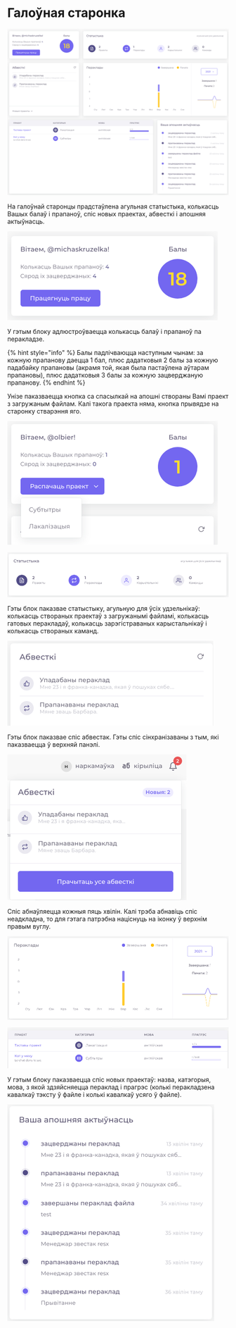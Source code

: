 # Галоўная старонка

![](../.gitbook/assets/screenshot_27.png)

На галоўнай старонцы прадстаўлена агульная статыстыка, колькасць Вашых балаў і прапаноў, спіс новых праектах, абвесткі і апошняя актыўнасць.

![](../.gitbook/assets/screenshot_29.png)

У гэтым блоку адлюстроўваецца колькасць балаў і прапаноў па перакладзе. 

{% hint style="info" %}
Балы падлічваюцца наступным чынам: за кожную прапанову даецца 1 бал, плюс дадатковыя 2 балы за кожную падабайку прапановы \(акрамя той, якая была пастаўлена аўтарам прапановы\), плюс дадатковыя 3 балы за кожную зацверджаную прапанову. 
{% endhint %}

Унізе паказваецца кнопка са спасылкай на апошні створаны Вамі праект з загружаным файлам. Калі такога праекта няма, кнопка прывядзе на старонку стварэння яго.

![&#x41A;&#x43D;&#x43E;&#x43F;&#x43A;&#x430; &#x441;&#x442;&#x432;&#x430;&#x440;&#x44D;&#x43D;&#x43D;&#x44F; &#x43D;&#x43E;&#x432;&#x430;&#x433;&#x430; &#x43F;&#x440;&#x430;&#x435;&#x43A;&#x442;&#x430;](../.gitbook/assets/screenshot_30.png)

![](../.gitbook/assets/screenshot_32.png)

Гэты блок паказвае статыстыку, агульную для ўсіх удзельнікаў: колькасць створаных праектаў з загружанымі файламі, колькасць гатовых перакладаў, колькасць зарэгістраваных карыстальнікаў і колькасць створаных каманд.

![](../.gitbook/assets/screenshot_31.png)

Гэты блок паказвае спіс абвестак. Гэты спіс сінхранізаваны з тым, які паказваецца ў верхняй панэлі. 

![](../.gitbook/assets/screenshot_28.png)

Спіс абнаўляецца кожныя пяць хвілін. Калі трэба абнавіць спіс неадкладна, то для гэтага патрэбна націснуць на іконку ў верхнім правым вуглу.

![&#x410;&#x433;&#x443;&#x43B;&#x44C;&#x43D;&#x430;&#x44F; &#x441;&#x442;&#x430;&#x442;&#x44B;&#x441;&#x442;&#x44B;&#x43A;&#x430;: &#x43A;&#x43E;&#x43B;&#x44C;&#x43A;&#x430;&#x441;&#x446;&#x44C; &#x43F;&#x435;&#x440;&#x430;&#x43A;&#x43B;&#x430;&#x434;&#x430;&#x45E;, &#x43F;&#x430;&#x447;&#x430;&#x442;&#x44B;&#x445; &#x456; &#x437;&#x430;&#x432;&#x435;&#x440;&#x448;&#x430;&#x43D;&#x44B;&#x445; &#x437;&#x430; &#x432;&#x44B;&#x431;&#x440;&#x430;&#x43D;&#x44B; &#x433;&#x43E;&#x434;.](../.gitbook/assets/screenshot_33.png)

![](../.gitbook/assets/screenshot_34.png)

У гэтым блоку паказваецца спіс новых праектаў: назва, катэгорыя, мова, з якой здзяйсняецца пераклад і прагрэс \(колькі перакладзена кавалкаў тэксту ў файле і колькі кавалкаў усяго ў файле\).

![&#x412;&#x430;&#x448;&#x430; &#x430;&#x43F;&#x43E;&#x448;&#x43D;&#x44F;&#x44F; &#x437;&#x430;&#x445;&#x430;&#x432;&#x430;&#x43D;&#x430;&#x44F; &#x430;&#x43A;&#x442;&#x44B;&#x45E;&#x43D;&#x430;&#x441;&#x446;&#x44C; &#x43D;&#x430; &#x441;&#x44D;&#x440;&#x432;&#x456;&#x441;&#x435;. ](../.gitbook/assets/screenshot_35.png)

